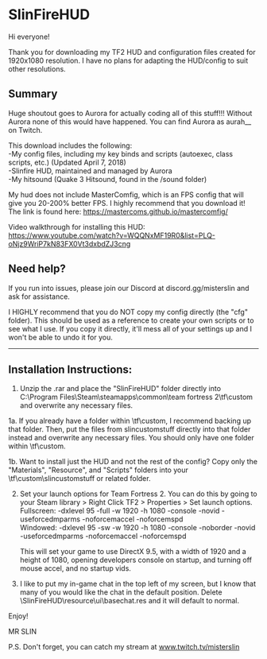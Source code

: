 # SlinFireHUD
Hi everyone!

Thank you for downloading my TF2 HUD and configuration files created for 1920x1080 resolution. I have no plans for adapting the HUD/config to suit other resolutions.  
  
## Summary
Huge shoutout goes to Aurora for actually coding all of this stuff!!! Without Aurora none of this would have happened. You can find Aurora as aurah__ on Twitch.  

This download includes the following:  
-My config files, including my key binds and scripts (autoexec, class scripts, etc.) (Updated April 7, 2018)  
-Slinfire HUD, maintained and managed by Aurora  
-My hitsound (Quake 3 Hitsound, found in the /sound folder)  

My hud does not include MasterComfig, which is an FPS config that will give you 20-200% better FPS. I highly recommend that you download it! The link is found here: https://mastercoms.github.io/mastercomfig/  

Video walkthrough for installing this HUD:  
https://www.youtube.com/watch?v=WQQNxMF19R0&list=PLQ-oNjz9WriP7kN83FX0Vt3dxbdZJ3cng

## Need help?
If you run into issues, please join our Discord at discord.gg/misterslin and ask for assistance.  

I HIGHLY recommend that you do NOT copy my config directly (the "cfg" folder). This should be used as a reference to create your own scripts or to see what I use. If you copy it directly, it'll mess all of your settings up and I won't be able to undo it for you.  

****************************  
  
## Installation Instructions:  

1. Unzip the .rar and place the "SlinFireHUD" folder directly into C:\Program Files\Steam\steamapps\common\team fortress 2\tf\custom and overwrite any necessary files.

1a. If you already have a folder within \tf\custom, I recommend backing up that folder. Then, put the files from slincustomstuff directly into that folder instead and overwrite any necessary files. 
You should only have one folder within \tf\custom.

1b. Want to install just the HUD and not the rest of the config? Copy only the "Materials", "Resource", and "Scripts" folders into your \tf\custom\slincustomstuff or related folder.

2. Set your launch options for Team Fortress 2. You can do this by going to your Steam library > Right Click TF2 > Properties > Set launch options.  
	Fullscreen: -dxlevel 95 -full -w 1920 -h 1080 -console -novid -useforcedmparms -noforcemaccel -noforcemspd  
	Windowed:   -dxlevel 95 -sw -w 1920 -h 1080 -console -noborder -novid -useforcedmparms -noforcemaccel -noforcemspd  

	This will set your game to use DirectX 9.5, with a width of 1920 and a height of 1080, opening developers console on startup, and turning off mouse accel, and no startup vids.  

3. I like to put my in-game chat in the top left of my screen, but I know that many of you would like the chat in the default position. Delete \SlinFireHUD\resource\ui\basechat.res and it will default to normal.

Enjoy!

MR SLIN

P.S. Don't forget, you can catch my stream at www.twitch.tv/misterslin

